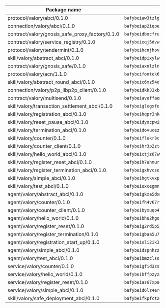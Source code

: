 | Package name                                                  | Package hash                                                  |
| ------------------------------------------------------------- | ------------------------------------------------------------- |
| protocol/valory/abci/0.1.0                                    | `bafybeiaw3tzlg3rkvnn5fcufblktmfwngmxugn4yo7pyjp76zz6aqtqcay` |
| connection/valory/abci/0.1.0                                  | `bafybeiap2iqpexya667merizj6h75267zurbbxhzcijrxu6hdt2wmkrhai` |
| contract/valory/gnosis_safe_proxy_factory/0.1.0               | `bafybeidbocfrust66bagafrzqiniyv2p7kp3i5tgpuiepmuztsnjin2qpe` |
| contract/valory/service_registry/0.1.0                        | `bafybeieqj5dvwttrxigie6kffbhysfjimapbp7zhsgojyukxsjns2dtkny` |
| protocol/valory/tendermint/0.1.0                              | `bafybeihcnjhovvyyfbkuw5sjyfx2lfd4soeocfqzxz54g67333m6nk5gxq` |
| skill/valory/abstract_abci/0.1.0                              | `bafybeidpixylwoisuciygaqnerwfk4wnbropwc2ghvtlmqusqxe6pyz5iu` |
| contract/valory/gnosis_safe/0.1.0                             | `bafybeiaxnlzlnlb34ud6wrsm2el477xnubhpe36gh4pcvmvurfz2uafbve` |
| protocol/valory/acn/1.1.0                                     | `bafybeifontek6tvaecatoauiule3j3id6xoktpjubvuqi3h2jkzqg7zh7a` |
| skill/valory/abstract_round_abci/0.1.0                        | `bafybeic6xz54o7657beu5gzbtm3yepvgf7z5nghycnotx5e6lldvcwfd3y` |
| connection/valory/p2p_libp2p_client/0.1.0                     | `bafybeidkk33xbga54szmitk6uwsi3ef56hbbdbuasltqtiyki34hgfpnxa` |
| contract/valory/multisend/0.1.0                               | `bafybeiaveffaomsnmsc5hx62o77u7ilma6eipox7m5lrwa56737ektva3i` |
| skill/valory/transaction_settlement_abci/0.1.0                | `bafybeiglegxfocotztx577k34h6tgagu4w36v6cb7vlfvp7sk2pyjrl45e` |
| skill/valory/registration_abci/0.1.0                          | `bafybeihqpr3nkdsy5waotekfayeithvrehxxtyzmqwrks53luxmoklaijm` |
| skill/valory/reset_pause_abci/0.1.0                           | `bafybeidyocpwiprtpztjarnwbscoqw7h5vume5wzskwa6moxi5zp5ai7ku` |
| skill/valory/termination_abci/0.1.0                           | `bafybeidovucezt75n5uiyv2tbdnny6txxd52aarc7e4njxck7lapxdmlvu` |
| skill/valory/counter/0.1.0                                    | `bafybeiflukr3ctanj5sqpvzxtejpk3sbuffmkam2enmle5rqx2huuu4jdy` |
| skill/valory/counter_client/0.1.0                             | `bafybeihr3p2ztqpbgzuo4xi7gwq4hjcc3khibirritnxkajaugshlzxjke` |
| skill/valory/hello_world_abci/0.1.0                           | `bafybeictjz67ww7y7rxnqmizkff4omfqvn7tfion3f4pw4hzlrtc62yana` |
| skill/valory/register_reset_abci/0.1.0                        | `bafybeih7uhmurfpvn42zjcp2bo722yzvpe4ohak6ykwcrcgvlgiws7iei4` |
| skill/valory/register_termination_abci/0.1.0                  | `bafybeigxhvcsoixcugepo56zbhyiqqru2mcs2noiuix2h5dks6fsm2i5me` |
| skill/valory/simple_abci/0.1.0                                | `bafybeihgtkvxptpe6bi54oxiukjrbrkfjgbjet6ofoecuzfzvha6uy7cu4` |
| skill/valory/test_abci/0.1.0                                  | `bafybeiexcegmnbavamsi33gzfa2cuao3scpuooheuzimwjgbudp2h3jak4` |
| agent/valory/abstract_abci/0.1.0                              | `bafybeigkxa5dxmjqrfhrpxewlgquphqpxlonwknpgcuxdrpva2gaen5g7i` |
| agent/valory/counter/0.1.0                                    | `bafybeifh4v67rt23jh5uyqajqvc7tzxsy7utelf7arux6zhphnv6hjynza` |
| agent/valory/counter_client/0.1.0                             | `bafybeibyxuqo4itomksd6wvr3loblr2ba4jxa4x3wvtgr3rofpl5xueaaa` |
| agent/valory/hello_world/0.1.0                                | `bafybeibhu2hgokxvd5jmo4wdqt4isaqoqeujtvsha42g2rnkwyvlskx4ra` |
| agent/valory/register_reset/0.1.0                             | `bafybeig2rd5p5pbsj2uauz65qwcfavrl272fbfze56e4saoamdcvob5cei` |
| agent/valory/register_termination/0.1.0                       | `bafybeigbaa5u7y3avws6t4y5dbeddkufupijbqevmyq23azmrfpqsscyhm` |
| agent/valory/registration_start_up/0.1.0                      | `bafybeieli2ik3pcbyqcbh6ajtowyt5i7ojyxqeulwjksboamj4zmx5bsyq` |
| agent/valory/simple_abci/0.1.0                                | `bafybeidzpnhzziv6khw64nixo7kmxsvtfohtev7y7p4dytwg4qxuv4qije` |
| agent/valory/test_abci/0.1.0                                  | `bafybeibmzclsoal66ntb5zs47kn3ofysyo4ujnilqmjxmiv7jpsudzekpa` |
| service/valory/counter/0.1.0                                  | `bafybeigfid3zs3mctvxy7ztxbndz2is542oxcz2hznh4lfvtqimov4dhlu` |
| service/valory/hello_world/0.1.0                              | `bafybeibffpzyzp4i4s3xcq7hvzp66kl3pyqu5db5gpoto3lp2nb7z3t3ga` |
| service/valory/register_reset/0.1.0                           | `bafybeias67xpao7pofvco5ylhf56xfiosldleqo25mxgbra45u42ue7lx4` |
| service/valory/simple_abci/0.1.0                              | `bafybeid6lz4er4j6ssnu76wtzo6lbfe43npbakz6zqdf7op7cwpt66ga3a` |
| skill/valory/safe_deployment_abci/0.1.0                       | `bafybeifkpfct2qajkspqlclofav54fnk5wcg4rmug45a6lv6s5y7vvctiu` |
